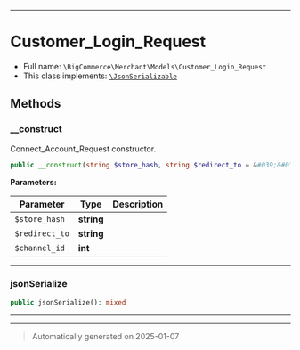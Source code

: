 ***

# Customer_Login_Request





* Full name: `\BigCommerce\Merchant\Models\Customer_Login_Request`
* This class implements:
[`\JsonSerializable`](./classes/JsonSerializable.md)




## Methods


### __construct

Connect_Account_Request constructor.

```php
public __construct(string $store_hash, string $redirect_to = &#039;&#039;, int $channel_id): mixed
```








**Parameters:**

| Parameter | Type | Description |
|-----------|------|-------------|
| `$store_hash` | **string** |  |
| `$redirect_to` | **string** |  |
| `$channel_id` | **int** |  |





***

### jsonSerialize



```php
public jsonSerialize(): mixed
```












***


***
> Automatically generated on 2025-01-07
